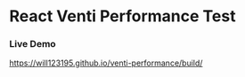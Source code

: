 # React Venti Performance Test

### Live Demo

https://will123195.github.io/venti-performance/build/